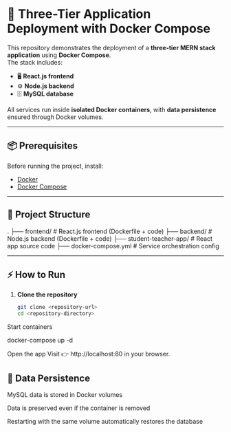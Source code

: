# 🚀 Three-Tier Application Deployment with Docker Compose  
 

This repository demonstrates the deployment of a **three-tier MERN stack application** using **Docker Compose**.  
The stack includes:  
- 🖥 **React.js frontend**  
- ⚙️ **Node.js backend**  
- 🗄 **MySQL database**  

All services run inside **isolated Docker containers**, with **data persistence** ensured through Docker volumes.  

---

## 📦 Prerequisites  

Before running the project, install:  
- [Docker](https://www.docker.com/get-started)  
- [Docker Compose](https://docs.docker.com/compose/install/)  

---

## 📂 Project Structure  

.
├── frontend/ # React.js frontend (Dockerfile + code)
├── backend/ # Node.js backend (Dockerfile + code)
├── student-teacher-app/ # React app source code
├── docker-compose.yml # Service orchestration config


---

## ⚡ How to Run  

1. **Clone the repository**  
   ```bash
   git clone <repository-url>
   cd <repository-directory>


Start containers

docker-compose up -d


Open the app
Visit 👉 http://localhost:80
 in your browser.

## 💾 Data Persistence

MySQL data is stored in Docker volumes

Data is preserved even if the container is removed

Restarting with the same volume automatically restores the database

